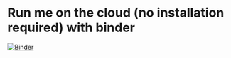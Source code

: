# Run me on the cloud (no installation required) with binder

[![Binder](https://mybinder.org/badge_logo.svg)](https://mybinder.org/v2/gh/raphaeldussin/demo/master)
